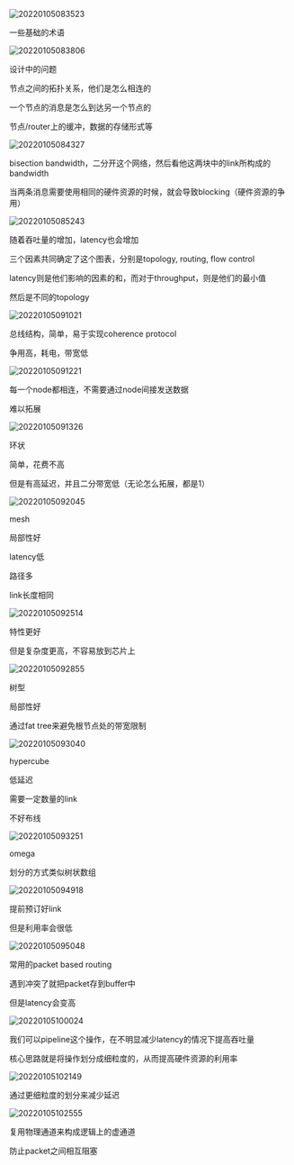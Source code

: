 ![20220105083523](https://picsheep.oss-cn-beijing.aliyuncs.com/pic/20220105083523.png)

一些基础的术语

![20220105083806](https://picsheep.oss-cn-beijing.aliyuncs.com/pic/20220105083806.png)

设计中的问题

节点之间的拓扑关系，他们是怎么相连的

一个节点的消息是怎么到达另一个节点的

节点/router上的缓冲，数据的存储形式等

![20220105084327](https://picsheep.oss-cn-beijing.aliyuncs.com/pic/20220105084327.png)

bisection bandwidth，二分开这个网络，然后看他这两块中的link所构成的bandwidth

当两条消息需要使用相同的硬件资源的时候，就会导致blocking（硬件资源的争用）

![20220105085243](https://picsheep.oss-cn-beijing.aliyuncs.com/pic/20220105085243.png)

随着吞吐量的增加，latency也会增加

三个因素共同确定了这个图表，分别是topology, routing, flow control

latency则是他们影响的因素的和，而对于throughput，则是他们的最小值

然后是不同的topology

![20220105091021](https://picsheep.oss-cn-beijing.aliyuncs.com/pic/20220105091021.png)

总线结构，简单，易于实现coherence protocol

争用高，耗电，带宽低

![20220105091221](https://picsheep.oss-cn-beijing.aliyuncs.com/pic/20220105091221.png)

每一个node都相连，不需要通过node间接发送数据

难以拓展

![20220105091326](https://picsheep.oss-cn-beijing.aliyuncs.com/pic/20220105091326.png)

环状

简单，花费不高

但是有高延迟，并且二分带宽低（无论怎么拓展，都是1）

![20220105092045](https://picsheep.oss-cn-beijing.aliyuncs.com/pic/20220105092045.png)

mesh

局部性好

latency低

路径多

link长度相同

![20220105092514](https://picsheep.oss-cn-beijing.aliyuncs.com/pic/20220105092514.png)

特性更好

但是复杂度更高，不容易放到芯片上

![20220105092855](https://picsheep.oss-cn-beijing.aliyuncs.com/pic/20220105092855.png)

树型

局部性好

通过fat tree来避免根节点处的带宽限制

![20220105093040](https://picsheep.oss-cn-beijing.aliyuncs.com/pic/20220105093040.png)

hypercube

低延迟

需要一定数量的link

不好布线

![20220105093251](https://picsheep.oss-cn-beijing.aliyuncs.com/pic/20220105093251.png)

omega

划分的方式类似树状数组

![20220105094918](https://picsheep.oss-cn-beijing.aliyuncs.com/pic/20220105094918.png)

提前预订好link

但是利用率会很低

![20220105095048](https://picsheep.oss-cn-beijing.aliyuncs.com/pic/20220105095048.png)

常用的packet based routing

遇到冲突了就把packet存到buffer中

但是latency会变高

![20220105100024](https://picsheep.oss-cn-beijing.aliyuncs.com/pic/20220105100024.png)

我们可以pipeline这个操作，在不明显减少latency的情况下提高吞吐量

核心思路就是将操作划分成细粒度的，从而提高硬件资源的利用率

![20220105102149](https://picsheep.oss-cn-beijing.aliyuncs.com/pic/20220105102149.png)

通过更细粒度的划分来减少延迟

![20220105102555](https://picsheep.oss-cn-beijing.aliyuncs.com/pic/20220105102555.png)

复用物理通道来构成逻辑上的虚通道

防止packet之间相互阻塞